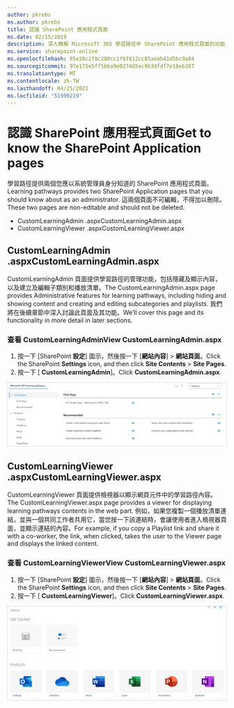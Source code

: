 ```yaml
---
author: pkrebs
ms.author: pkrebs
title: 認識 SharePoint 應用程式頁面
ms.date: 02/15/2019
description: 深入瞭解 Microsoft 365 學習路徑中 SharePoint 應用程式頁面的功能
ms.service: sharepoint-online
ms.openlocfilehash: 85e28c2f8c280cc1f6f612cc85aeab41d5bc9a84
ms.sourcegitcommit: 97e175e5ff5b6a9e0274d5ec9b39fdf7e18eb387
ms.translationtype: MT
ms.contentlocale: zh-TW
ms.lasthandoff: 04/25/2021
ms.locfileid: "51999219"
---
```

# <a name="get-to-know-the-sharepoint-application-pages"></a><span data-ttu-id="f8da8-103">認識 SharePoint 應用程式頁面</span><span class="sxs-lookup"><span data-stu-id="f8da8-103">Get to know the SharePoint Application pages</span></span>

<span data-ttu-id="f8da8-104">學習路徑提供兩個您應以系統管理員身分知道的 SharePoint 應用程式頁面。</span><span class="sxs-lookup"><span data-stu-id="f8da8-104">Learning pathways provides two SharePoint Application pages that you should know about as an administrator.</span></span> <span data-ttu-id="f8da8-105">這兩個頁面不可編輯，不得加以刪除。</span><span class="sxs-lookup"><span data-stu-id="f8da8-105">These two pages are non-editable and should not be deleted.</span></span> 

- <span data-ttu-id="f8da8-106">CustomLearningAdmin .aspx</span><span class="sxs-lookup"><span data-stu-id="f8da8-106">CustomLearningAdmin.aspx</span></span>
- <span data-ttu-id="f8da8-107">CustomLearningViewer .aspx</span><span class="sxs-lookup"><span data-stu-id="f8da8-107">CustomLearningViewer.aspx</span></span>

## <a name="customlearningadminaspx"></a><span data-ttu-id="f8da8-108">CustomLearningAdmin .aspx</span><span class="sxs-lookup"><span data-stu-id="f8da8-108">CustomLearningAdmin.aspx</span></span>

<span data-ttu-id="f8da8-109">CustomLearningAdmin 頁面提供學習路徑的管理功能，包括隱藏及顯示內容，以及建立及編輯子類別和播放清單。</span><span class="sxs-lookup"><span data-stu-id="f8da8-109">The CustomLearningAdmin.aspx page provides Administrative features for learning pathways, including hiding and showing content and creating and editing subcategories and playlists.</span></span> <span data-ttu-id="f8da8-110">我們將在後續章節中深入討論此頁面及其功能。</span><span class="sxs-lookup"><span data-stu-id="f8da8-110">We’ll cover this page and its functionality in more detail in later sections.</span></span>

### <a name="view-customlearningadminaspx"></a><span data-ttu-id="f8da8-111">查看 CustomLearningAdmin</span><span class="sxs-lookup"><span data-stu-id="f8da8-111">View CustomLearningAdmin.aspx</span></span>

1. <span data-ttu-id="f8da8-112">按一下 [SharePoint **設定**] 圖示，然後按一下 [**網站內容**]  >  **網站頁面**。</span><span class="sxs-lookup"><span data-stu-id="f8da8-112">Click the SharePoint **Settings** icon, and then click **Site Contents** > **Site Pages**.</span></span> 
2. <span data-ttu-id="f8da8-113">按一下 [ **CustomLearningAdmin**]。</span><span class="sxs-lookup"><span data-stu-id="f8da8-113">Click **CustomLearningAdmin.aspx**.</span></span> 

![cg-adminapppage.png](media/cg-adminapppage.png)

## <a name="customlearningvieweraspx"></a><span data-ttu-id="f8da8-115">CustomLearningViewer .aspx</span><span class="sxs-lookup"><span data-stu-id="f8da8-115">CustomLearningViewer.aspx</span></span>
<span data-ttu-id="f8da8-116">CustomLearningViewer 頁面提供檢視器以顯示網頁元件中的學習路徑內容。</span><span class="sxs-lookup"><span data-stu-id="f8da8-116">The CustomLearningViewer.aspx page provides a viewer for displaying learning pathways contents in the web part.</span></span> <span data-ttu-id="f8da8-117">例如，如果您複製一個播放清單連結，並與一個共同工作者共用它，當您按一下該連結時，會讓使用者進入檢視器頁面，並顯示連結的內容。</span><span class="sxs-lookup"><span data-stu-id="f8da8-117">For example, if you copy a Playlist link and share it with a co-worker, the link, when clicked, takes the user to the Viewer page and displays the linked content.</span></span> 

### <a name="view-customlearningvieweraspx"></a><span data-ttu-id="f8da8-118">查看 CustomLearningViewer</span><span class="sxs-lookup"><span data-stu-id="f8da8-118">View CustomLearningViewer.aspx</span></span>

1. <span data-ttu-id="f8da8-119">按一下 [SharePoint **設定**] 圖示，然後按一下 [**網站內容**]  >  **網站頁面**。</span><span class="sxs-lookup"><span data-stu-id="f8da8-119">Click the SharePoint **Settings** icon, and then click **Site Contents** > **Site Pages**.</span></span> 
2. <span data-ttu-id="f8da8-120">按一下 [ **CustomLearningViewer**]。</span><span class="sxs-lookup"><span data-stu-id="f8da8-120">Click **CustomLearningViewer.aspx**.</span></span> 

![cg-viewerapppage.png](media/cg-viewerapppage.png)

